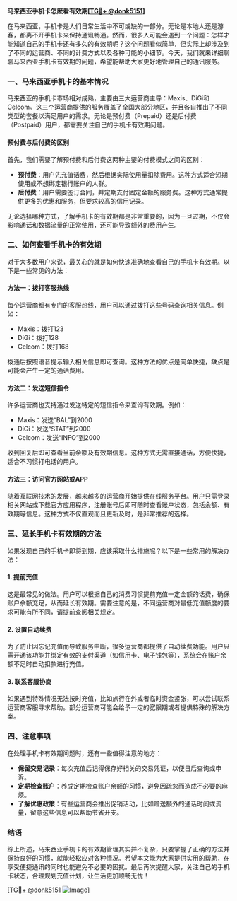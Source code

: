 **马来西亚手机卡怎麽看有效期[[TG💪+ @donk5151](https://t.me/s/donk5151)]**

在马来西亚，手机卡是人们日常生活中不可或缺的一部分。无论是本地人还是游客，都离不开手机卡来保持通讯畅通。然而，很多人可能会遇到一个问题：怎样才能知道自己的手机卡还有多久的有效期呢？这个问题看似简单，但实际上却涉及到了不同的运营商、不同的计费方式以及各种可能的小细节。今天，我们就来详细聊聊马来西亚手机卡有效期的问题，希望能帮助大家更好地管理自己的通讯服务。

### 一、马来西亚手机卡的基本情况

马来西亚的手机卡市场相对成熟，主要由三大运营商主导：Maxis、DiGi和Celcom。这三个运营商提供的服务覆盖了全国大部分地区，并且各自推出了不同类型的套餐以满足用户的需求。无论是预付费（Prepaid）还是后付费（Postpaid）用户，都需要关注自己的手机卡有效期问题。

#### 预付费与后付费的区别

首先，我们需要了解预付费和后付费这两种主要的付费模式之间的区别：

- **预付费**：用户先充值话费，然后根据实际使用量扣除费用。这种方式适合短期使用或不想绑定银行账户的人群。
- **后付费**：用户需要签订合同，并定期支付固定金额的服务费。这种方式通常提供更多的优惠和服务，但要求较高的信用记录。

无论选择哪种方式，了解手机卡的有效期都是非常重要的，因为一旦过期，不仅会影响通话和数据流量的正常使用，还可能导致额外的费用产生。

### 二、如何查看手机卡的有效期

对于大多数用户来说，最关心的就是如何快速准确地查看自己的手机卡有效期。以下是一些常见的方法：

#### 方法一：拨打客服热线

每个运营商都有专门的客服热线，用户可以通过拨打这些号码查询相关信息。例如：

- Maxis：拨打123
- DiGi：拨打128
- Celcom：拨打168

拨通后按照语音提示输入相关信息即可查询。这种方法的优点是简单快捷，缺点是可能会产生一定的通话费用。

#### 方法二：发送短信指令

许多运营商也支持通过发送特定的短信指令来查询有效期。例如：

- Maxis：发送“BAL”到2000
- DiGi：发送“STAT”到2000
- Celcom：发送“INFO”到2000

收到回复后即可查看当前余额及有效期信息。这种方式无需直接通话，方便快捷，适合不习惯打电话的用户。

#### 方法三：访问官方网站或APP

随着互联网技术的发展，越来越多的运营商开始提供在线服务平台。用户只需登录相关网站或下载官方应用程序，注册账号后即可随时查看账户状态，包括余额、有效期等信息。这种方式不仅直观而且更新及时，是非常推荐的选择。

### 三、延长手机卡有效期的方法

如果发现自己的手机卡即将到期，应该采取什么措施呢？以下是一些常用的解决办法：

#### 1. 提前充值

这是最常见的做法。用户可以根据自己的消费习惯提前充值一定金额的话费，确保账户余额充足，从而延长有效期。需要注意的是，不同运营商对最低充值额度的要求可能有所不同，请提前查阅相关规定。

#### 2. 设置自动续费

为了防止因忘记充值而导致服务中断，很多运营商都提供了自动续费功能。用户只需开通该功能并绑定有效的支付渠道（如信用卡、电子钱包等），系统会在账户余额不足时自动扣款进行充值。

#### 3. 联系客服协商

如果遇到特殊情况无法按时充值，比如旅行在外或者临时资金紧张，可以尝试联系运营商客服寻求帮助。部分运营商可能会给予一定的宽限期或者提供特殊的解决方案。

### 四、注意事项

在处理手机卡有效期问题时，还有一些值得注意的地方：

- **保留交易记录**：每次充值后记得保存好相关的交易凭证，以便日后查询或申诉。
- **定期检查账户**：养成定期检查账户余额的习惯，避免因疏忽而造成不必要的麻烦。
- **了解优惠政策**：有些运营商会推出促销活动，比如赠送额外的通话时间或流量，留意这些信息可以帮助节省开支。

### 结语

综上所述，马来西亚手机卡的有效期管理其实并不复杂，只要掌握了正确的方法并保持良好的习惯，就能轻松应对各种情况。希望本文能为大家提供实用的帮助，在享受便捷通讯的同时也能避免不必要的困扰。最后再次提醒大家，关注自己的手机卡状态，合理规划充值计划，让生活更加顺畅无忧！

[[TG💪+ @donk5151](https://t.me/s/donk5151) ![Image](https://i.postimg.cc/rwNCRYN7/Snipaste-2025-04-30-17-27-05.png)]
